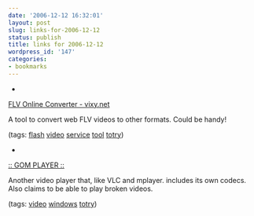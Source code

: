 ```yaml
---
date: '2006-12-12 16:32:01'
layout: post
slug: links-for-2006-12-12
status: publish
title: links for 2006-12-12
wordpress_id: '147'
categories:
- bookmarks
---
```



	
  * 
		

[FLV Online Converter - vixy.net](http://vixy.net/flv_converter)


		

A tool to convert web FLV videos to other formats.  Could be handy!


		

(tags: [flash](http://del.icio.us/eob/flash) [video](http://del.icio.us/eob/video) [service](http://del.icio.us/eob/service) [tool](http://del.icio.us/eob/tool) [totry](http://del.icio.us/eob/totry))


	

	
  * 
		

[:: GOM PLAYER ::](http://www.gomplayer.com/main.html)


		

Another video player that, like VLC and mplayer. includes its own codecs.  Also claims to be able to play broken videos.


		

(tags: [video](http://del.icio.us/eob/video) [windows](http://del.icio.us/eob/windows) [totry](http://del.icio.us/eob/totry))


	




